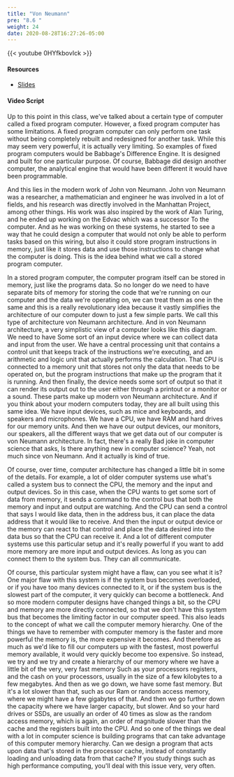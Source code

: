 ```yaml
---
title: "Von Neumann"
pre: "8.6 "
weight: 24
date: 2020-08-28T16:27:26-05:00
---
```


{{< youtube 0HYfkbovIck >}}

<!-- CIS 115: ukFturYpaYg -->

#### Resources
* [Slides](../slides/8-Computer_Architecture.pdf)

#### Video Script

Up to this point in this class, we've talked about a certain type of computer called a fixed program computer. However, a fixed program computer has some limitations. A fixed program computer can only perform one task without being completely rebuilt and redesigned for another task. While this may seem very powerful, it is actually very limiting. So examples of fixed program computers would be Babbage's Difference Engine. It is designed and built for one particular purpose. Of course, Babbage did design another computer, the analytical engine that would have been different it would have been programmable.

And this lies in the modern work of John von Neumann. John von Neumann was a researcher, a mathematician and engineer he was involved in a lot of fields, and his research was directly involved in the Manhattan Project, among other things. His work was also inspired by the work of Alan Turing, and he ended up working on the Edvac which was a successor To the computer. And as he was working on these systems, he started to see a way that he could design a computer that would not only be able to perform tasks based on this wiring, but also it could store program instructions in memory, just like it stores data and use those instructions to change what the computer is doing. This is the idea behind what we call a stored program computer. 

In a stored program computer, the computer program itself can be stored in memory, just like the programs data. So no longer do we need to have separate bits of memory for storing the code that we're running on our computer and the data we're operating on, we can treat them as one in the same and this is a really revolutionary idea because it vastly simplifies the architecture of our computer down to just a few simple parts. We call this type of architecture von Neumann architecture. And in von Neumann architecture, a very simplistic view of a computer looks like this diagram. We need to have Some sort of an input device where we can collect data and input from the user. We have a central processing unit that contains a control unit that keeps track of the instructions we're executing, and an arithmetic and logic unit that actually performs the calculation. That CPU is connected to a memory unit that stores not only the data that needs to be operated on, but the program instructions that make up the program that it is running. And then finally, the device needs some sort of output so that it can render its output out to the user either through a printout or a monitor or a sound. These parts make up modern von Neumann architecture. And if you think about your modern computers today, they are all built using this same idea. We have input devices, such as mice and keyboards, and speakers and microphones. We have a CPU, we have RAM and hard drives for our memory units. And then we have our output devices, our monitors, our speakers, all the different ways that we get data out of our computer is von Neumann architecture. In fact, there's a really Bad joke in computer science that asks, Is there anything new in computer science? Yeah, not much since von Neumann. And it actually is kind of true. 

Of course, over time, computer architecture has changed a little bit in some of the details. For example, a lot of older computer systems use what's called a system bus to connect the CPU, the memory and the input and output devices. So in this case, when the CPU wants to get some sort of data from memory, it sends a command to the control bus that both the memory and input and output are watching. And the CPU can send a control that says I would like data, then in the address bus, it can place the data address that it would like to receive. And then the input or output device or the memory can react to that control and place the data desired into the data bus so that the CPU can receive it. And a lot of different computer systems use this particular setup and it's really powerful if you want to add more memory are more input and output devices. As long as you can connect them to the system bus. They can all communicate. 

Of course, this particular system might have a flaw, can you see what it is? One major flaw with this system is if the system bus becomes overloaded, or if you have too many devices connected to it, or if the system bus is the slowest part of the computer, it very quickly can become a bottleneck. And so more modern computer designs have changed things a bit, so the CPU and memory are more directly connected, so that we don't have this system bus that becomes the limiting factor in our computer speed. This also leads to the concept of what we call the computer memory hierarchy. One of the things we have to remember with computer memory is the faster and more powerful the memory is, the more expensive it becomes. And therefore as much as we'd like to fill our computers up with the fastest, most powerful memory available, it would very quickly become too expensive. So instead, we try and we try and create a hierarchy of our memory where we have a little bit of the very, very fast memory Such as your processors registers, and the cash on your processors, usually in the size of a few kilobytes to a few megabytes. And then as we go down, we have some fast memory. But it's a lot slower than that, such as our Ram or random access memory, where we might have a few gigabytes of that. And then we go further down the capacity where we have larger capacity, but slower. And so your hard drives or SSDs, are usually an order of 40 times as slow as the random access memory, which is again, an order of magnitude slower than the cache and the registers built into the CPU. And so one of the things we deal with a lot in computer science is building programs that can take advantage of this computer memory hierarchy. Can we design a program that acts upon data that's stored in the processor cache, instead of constantly loading and unloading data from that cache? If you study things such as high performance computing, you'll deal with this issue very, very often.
